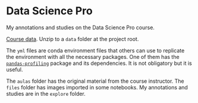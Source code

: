 # Data Science Pro

My annotations and studies on the Data Science Pro course.
    
[Course data](https://drive.google.com/open?id=15f1t4fGEFA7ZK_N2S_4rse-T-IGg_xjV). Unzip to a `data` folder at the project root.

The `yml` files are conda environment files that others can use to replicate the environment with all the necessary packages. One of them has the [`pandas-profiling`](https://github.com/pandas-profiling/pandas-profiling) package and its dependencies. It is not obligatory but it is useful.

The `aulas` folder has the original material from the course instructor. The `files` folder has images imported in some notebooks. My annotations and studies are in the `explore` folder.
